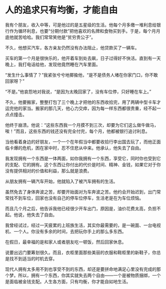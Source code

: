# 人的追求只有均衡，才能自由

我有个朋友，收入中等，可是他过的是五星级的生活。他每个月多缴一堆利息给银行作为循环利息，也要“分期付款”把他喜欢的名牌和食物买到手。于是，每个月月底他就苦哈哈。我们常常笑他是“贫穷贵公子”。 

不久，他想买汽车，各方亲友仍然没有办法阻止，他贷款买了一辆车。 

买车的第一个月是很快乐的，他开着车到处去飙，日子过得好不快活。直到有一天晚上，我打电话给他，发现他竟然睡在汽车里面。 

“发生什么事情了？”我紧张兮兮地揶揄他，“是不是债务人堵在你家门口，你不敢回家呀？” 

“不是。”他哀怨地对我说，“是因为太晚回家了，没有车位停，只好睡在车上。” 

不久，他要搬家，整整打包了三个晚上才把他的东西收拾完，用了两辆中型卡车才运完他的家当。搬家的那几天，他心力交瘁，因为每一样东西都很贵重，经不起一点点撞击。 

他终于崩溃。他说：“这些东西我一个月摸不到三次，却要为它们这么做牛做马，唉！”而且，这些东西的钱还没有完全付完，每个月，他都被银行追讨利息。 

当他看着身边的好朋友，一个一个在年假当中都要收拾行李出国去玩了，而他正面临卡爆的危机，困在家中时，忍不住悲从中来。他承认，他失去了自由。 

我发现拥有一个东西是一体两面，如你我拥有一个东西，享受它，同时你也受到它的支配、它的拥有。这个东西让你付出的代价是时间、精神、金钱，如果它对于你没有提供相对的价值和利益，那么就是浪费。 

从朋友拥有一辆汽车开始，他就陷入了被汽车拥有的生活。 

虽然免去了身体奔波之苦，却要开始面对为车奔波之苦。他约会开始迟到，出门常常找不到车位，回家也没有自己的停车位停车，生活老是在为车位烦恼。 

而且几个月之后，他告诉我他已经很少开车出门，原因是，油价花费太高，负担不起。他说，他失去了自由。 

我曾经试过，经过一天疲累的上班族生活，其实你最需要的，是一碗面、一台电视机、一个人。你没有多余的时间，去把玩你手上的那么多东西。 

在假日，最幸福的是和家人或者朋友吃一顿饭，然后回家休息。 

说要出远门要筹划很久。而且，衣柜里面那些美丽的衣服和鞋柜里的新鞋子，你总是找不到适当的时机去穿。 

现代人拥有太多用不到也享受不到的东西，却还是要拼命地满足心里没有完成的那个梦。所以，拥有一个东西，你其实就失去两个自由——一个是被物质捆绑，一个是面临被金钱支配。人生各方面，只有均衡，你才能自如地生活。